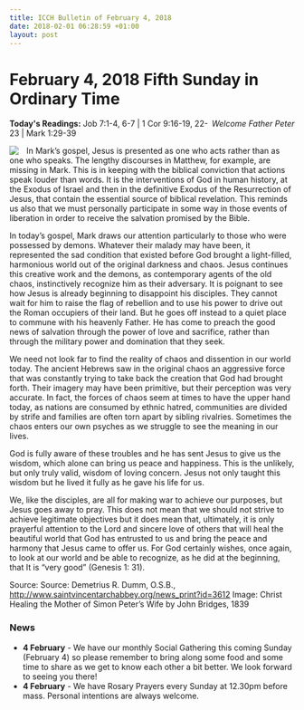 ```yaml
---
title: ICCH Bulletin of February 4, 2018
date: 2018-02-01 06:28:59 +01:00
layout: post
---
```


# February 4, 2018 Fifth Sunday in Ordinary Time
<span style="float: right"><em>Welcome Father Peter</em></span>
**Today's Readings:** Job 7:1-4, 6-7 | 1 Cor 9:16-19, 22-23 | Mark 1:29-39


<img style="float: left; margin-right: 1em;" src="https://upload.wikimedia.org/wikipedia/commons/3/3e/Christ_Healing_the_Mother_of_Simon_Peter%E2%80%99s_Wife_by_John_Bridges.jpg">

In Mark’s gospel, Jesus is presented as one who acts rather than as one who speaks. The lengthy discourses in Matthew, for example, are missing in Mark. This is in keeping with the biblical conviction that actions speak louder than words. It is the interventions of God in human history, at the Exodus of Israel and then in the definitive Exodus of the Resurrection of Jesus, that contain the essential source of biblical revelation. This reminds us also that we must personally participate in some way in those events of liberation in order to receive the salvation promised by the Bible.

In today’s gospel, Mark draws our attention particularly to those who were possessed by demons. Whatever their malady may have been, it represented the sad condition that existed before God brought a light-filled, harmonious world out of the original darkness and chaos. Jesus continues this creative work and the demons, as contemporary agents of the old chaos, instinctively recognize him as their adversary. 
It is poignant to see how Jesus is already beginning to disappoint his disciples. They cannot wait for him to raise the flag of rebellion and to use his power to drive out the Roman occupiers of their land. But he goes off instead to a quiet place to commune with his heavenly Father. He has come to preach the good news of salvation through the power of love and sacrifice, rather than through the military power and domination that they seek.

We need not look far to find the reality of chaos and dissention in our world today. The ancient Hebrews saw in the original chaos an aggressive force that was constantly trying to take back the creation that God had brought forth. Their imagery may have been primitive, but their perception was very accurate. In fact, the forces of chaos seem at times to have the upper hand today, as nations are consumed by ethnic hatred, communities are divided by strife and families are often torn apart by sibling rivalries. Sometimes the chaos enters our own psyches as we struggle to see the meaning in our lives.

God is fully aware of these troubles and he has sent Jesus to give us the wisdom, which alone can bring us peace and happiness. This is the unlikely, but only truly valid, wisdom of loving concern. Jesus not only taught this wisdom but he lived it fully as he gave his life for us.

We, like the disciples, are all for making war to achieve our purposes, but Jesus goes away to pray. This does not mean that we should not strive to achieve legitimate objectives but it does mean that, ultimately, it is only prayerful attention to the Lord and sincere love of others that will heal the beautiful world that God has entrusted to us and bring the peace and harmony that Jesus came to offer us. For God certainly wishes, once again, to look at our world and be able to recognize, as he did at the beginning, that It is “very good” (Genesis 1: 31).

Source: Source: Demetrius R. Dumm, O.S.B., http://www.saintvincentarchabbey.org/news_print?id=3612
Image: Christ Healing the Mother of Simon Peter’s Wife by John Bridges, 1839

### News 

* **4 February** - We have our monthly Social Gathering this coming Sunday (February 4) so please remember to bring along some food and some time to share as we get to know each other a bit better. We look forward to seeing you there!
* **4 February** - We have Rosary Prayers every Sunday at 12.30pm before mass. Personal intentions are always welcome.
